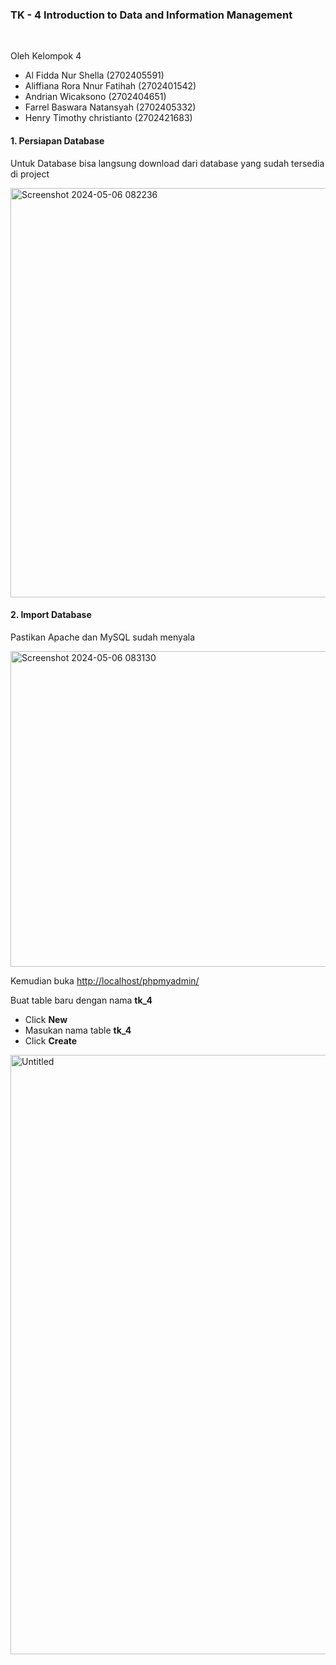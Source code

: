 <h3>TK - 4 Introduction to Data and Information Management</h3>
<br>
<p>Oleh Kelompok 4</p>
<ul>
    <li>Al Fidda Nur Shella (2702405591)</li>
    <li>Aliffiana Rora Nnur Fatihah (2702401542)</li>
    <li>Andrian Wicaksono (2702404651)</li>
    <li>Farrel Baswara Natansyah (2702405332)</li>
    <li>Henry Timothy christianto (2702421683)</li>
</ul>
<h4>1. Persiapan Database</h4>
<p>Untuk Database bisa langsung download dari database yang sudah tersedia di project </p>
<img width="655" alt="Screenshot 2024-05-06 082236" src="https://github.com/farrelbas/introduction_to_data_group_4/assets/55417641/9d99cd07-389b-4712-93d5-e99e3ced591b">
<h4>2. Import Database</h4>
<p>Pastikan Apache dan MySQL sudah menyala</p>
<img width="505" alt="Screenshot 2024-05-06 083130" src="https://github.com/farrelbas/introduction_to_data_group_4/assets/55417641/0398c9c4-027b-4746-b0a6-deb7e1fe24eb">
<p>Kemudian buka <a href="http://localhost/phpmyadmin/">http://localhost/phpmyadmin/</a></p>
<p>Buat table baru dengan nama <b>tk_4</b></p>
<ul>
    <li>Click <b>New</b></li>
    <li>Masukan nama table <b>tk_4</b></li>
    <li>Click <b>Create</b></li>
</ul>
<img width="959" alt="Untitled" src="https://github.com/farrelbas/introduction_to_data_group_4/assets/55417641/94d19e6e-b2a3-457f-922b-bb5bff73edef">


